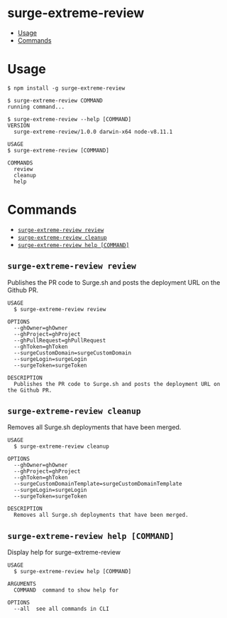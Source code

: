 surge-extreme-review
============

<!-- toc -->
* [Usage](#usage)
* [Commands](#commands)
<!-- tocstop -->

# Usage
<!-- usage -->
```sh-session
$ npm install -g surge-extreme-review

$ surge-extreme-review COMMAND
running command...

$ surge-extreme-review --help [COMMAND]
VERSION
  surge-extreme-review/1.0.0 darwin-x64 node-v8.11.1

USAGE
$ surge-extreme-review [COMMAND]

COMMANDS
  review
  cleanup
  help
```

<!-- usagestop -->
# Commands
<!-- commands -->
* [`surge-extreme-review review`](#surge-extreme-review-review)
* [`surge-extreme-review cleanup`](#surge-extreme-review-cleanup)
* [`surge-extreme-review help [COMMAND]`](#surge-extreme-review-help-command)

## `surge-extreme-review review`

Publishes the PR code to Surge.sh and posts the deployment URL on the Github PR.

```
USAGE
  $ surge-extreme-review review

OPTIONS
  --ghOwner=ghOwner
  --ghProject=ghProject
  --ghPullRequest=ghPullRequest
  --ghToken=ghToken
  --surgeCustomDomain=surgeCustomDomain
  --surgeLogin=surgeLogin
  --surgeToken=surgeToken

DESCRIPTION
  Publishes the PR code to Surge.sh and posts the deployment URL on the Github PR.
```

## `surge-extreme-review cleanup`

Removes all Surge.sh deployments that have been merged.

```
USAGE
  $ surge-extreme-review cleanup

OPTIONS
  --ghOwner=ghOwner
  --ghProject=ghProject
  --ghToken=ghToken
  --surgeCustomDomainTemplate=surgeCustomDomainTemplate
  --surgeLogin=surgeLogin
  --surgeToken=surgeToken

DESCRIPTION
  Removes all Surge.sh deployments that have been merged.
```

## `surge-extreme-review help [COMMAND]`

Display help for surge-extreme-review

```
USAGE
  $ surge-extreme-review help [COMMAND]

ARGUMENTS
  COMMAND  command to show help for

OPTIONS
  --all  see all commands in CLI
```

<!-- commandsstop -->
